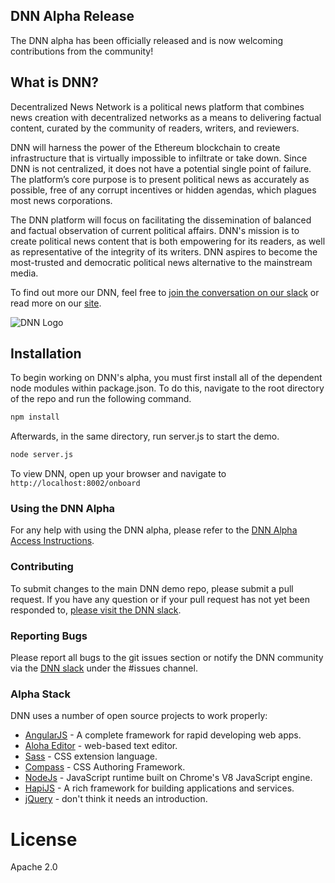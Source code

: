 ## DNN Alpha Release
The DNN alpha has been officially released and is now welcoming contributions from the community!

## What is DNN?
Decentralized News Network is a political news platform that combines news creation with
decentralized networks as a means to delivering factual content, curated by the community of
readers, writers, and reviewers.

DNN will harness the power of the Ethereum blockchain to create infrastructure that is virtually
impossible to infiltrate or take down. Since DNN is not centralized, it does not have a potential single point of failure. The platform’s core purpose is to present political news as accurately as possible, free of any corrupt incentives or hidden agendas, which plagues most news
corporations.

The DNN platform will focus on facilitating the dissemination of balanced and factual observation of current political affairs. DNN's mission is to create political news content that is both empowering for its readers, as well as representative of the integrity of its writers. DNN aspires to become the most-trusted and  democratic political news alternative to the mainstream media.

To find out more our DNN, feel free to [join the conversation on our slack](https://slack.dnn.media/) or read more on our [site](https://dnn.media/).

![DNN Logo](https://dnn.media/assets/img/header-text.png)

## Installation

To begin working on DNN's alpha, you must first install all of the dependent node modules within package.json. To do this, navigate to the root directory of the repo and run the following command.

```bash
npm install
```

Afterwards, in the same directory, run server.js to start the demo.

```bash
node server.js
```

To view DNN, open up your browser and navigate to `http://localhost:8002/onboard`

### Using the DNN Alpha

For any help with using the DNN alpha, please refer to the [DNN Alpha Access Instructions](https://demo.dnn.media/alpha/access/instructions).

### Contributing
To submit changes to the main DNN demo repo, please submit a pull request. If you have any question or if your pull request has not yet been responded to, [please visit the DNN slack](https://slack.dnn.media).

### Reporting Bugs

Please report all bugs to the git issues section or notify the DNN community via the [DNN slack](https://slack.dnn.media/) under the #issues channel.

### Alpha Stack

DNN uses a number of open source projects to work properly:

* [AngularJS] - A complete framework for rapid developing web apps.
* [Aloha Editor] - web-based text editor.
* [Sass] - CSS extension language.
* [Compass] - CSS Authoring Framework.
* [NodeJs] - JavaScript runtime built on Chrome's V8 JavaScript engine.
* [HapiJS] - A rich framework for building applications and services.
* [jQuery] - don't think it needs an introduction.

# License
Apache 2.0

   [AngularJS]: <http://angularjs.org>
   [Aloha Editor]: <https://github.com/alohaeditor/Aloha-Editor>
   [Sass]: <http://sass-lang.com/>
   [Compass]: <http://compass-style.org/>
   [NodeJs]: <http://nodejs.org>
   [HapiJS]: <https://hapijs.com/>
   [jQuery]: <http://jquery.com>
